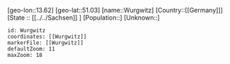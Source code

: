 ﻿---
location: [51.03,13.62]
mapzoom: [7,12] 
mapmarker: city 
type: City
tags:
- geo/City


SpocWebEntityId: 35718
isDeleted: false
confidential: public

---
[geo-lon::13.62]
[geo-lat::51.03]
[name::Wurgwitz]
[Country::[[Germany]]]
[State :: [[../../Sachsen]] ]
[Population::]
[Unknown::]


```leaflet
id: Wurgwitz
coordinates: [[Wurgwitz]]
markerFile: [[Wurgwitz]]
defaultZoom: 11 
maxZoom: 18
```

